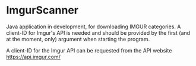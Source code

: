 # ImgurScanner

Java application in development, for downloading IMGUR categories. A client-ID for Imgur's API is needed and should be provided by the first (and at the moment, only) argument when starting the program.

A client-ID for the Imgur API can be requested from the API website https://api.imgur.com/
